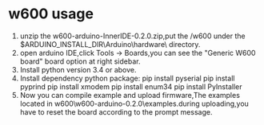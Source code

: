 # w600 usage
1. unzip the w600-arduino-InnerIDE-0.2.0.zip,put the /w600 under the $ARDUINO_INSTALL_DIR\Arduino\hardware\ directory.
2. open arduino IDE,click Tools -> Boards,you can see the "Generic W600 board" board option at right sidebar.
3. Install python version 3.4 or above.
4. Install dependency python package:
	pip install pyserial
	pip install pyprind
	pip install xmodem
	pip install enum34
	pip install PyInstaller
5. Now you can compile example and upload firmware,The examples located in w600\w600-arduino-0.2.0\examples.during uploading,you have to reset the board according to the prompt message.